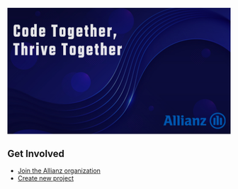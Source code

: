 ![Open Source at Allianz](logo-profile.jpg) 

## Get Involved


* [Join the Allianz organization](join) 
* [Create new project](new-project) 